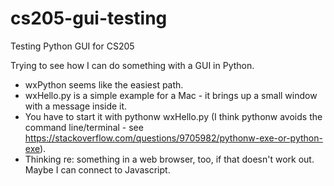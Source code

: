 # cs205-gui-testing
Testing Python GUI for CS205

Trying to see how I can do something with a GUI in Python.

- wxPython seems like the easiest path.
- wxHello.py is a simple example for a Mac - it brings up a small window with a message inside it.
- You have to start it with pythonw wxHello.py (I think pythonw avoids the command line/terminal - see <https://stackoverflow.com/questions/9705982/pythonw-exe-or-python-exe>).
- Thinking re: something in a web browser, too, if that doesn't work out. Maybe I can connect to Javascript.
